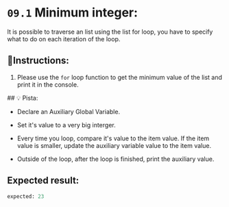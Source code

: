 # `09.1` Minimum integer:

It is possible to traverse an list using the list for loop,
you have to specify what to do on each iteration of the loop.


## 📝Instructions:

1. Please use the `for` loop function to get the minimum value
 of the list and print it in the console.

## 💡 Pista:

* Declare an Auxiliary Global Variable.

* Set it's value to a very big interger.

* Every time you loop, compare it's value to the item value. If the item value is smaller, update the auxiliary variable value to the item value.

* Outside of the loop, after the loop is finished, print the auxiliary value.

## Expected result:

```py
expected: 23
```

